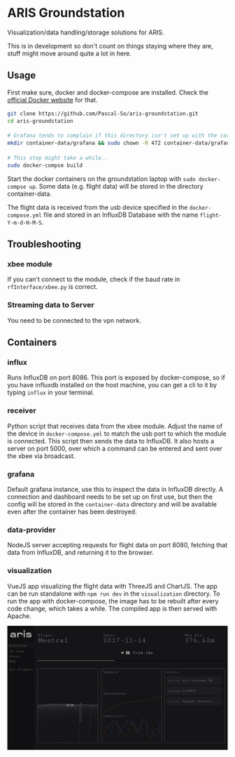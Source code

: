 # ARIS Groundstation

Visualization/data handling/storage solutions for ARIS.

This is in development so don't count on things staying where they are, stuff might move around quite a lot in here.

## Usage

First make sure, docker and docker-compose are installed. Check the [official Docker website](https://docs.docker.com/install/) for that.

```bash
git clone https://github.com/Pascal-So/aris-groundstation.git
cd aris-groundstation

# Grafana tends to complain if this directory isn't set up with the correct permissions.
mkdir container-data/grafana && sudo chown -R 472 container-data/grafana

# This step might take a while..
sudo docker-compse build
```

Start the docker containers on the groundstation laptop with `sudo docker-compse up`. Some data (e.g. flight data) will be stored in the directory container-data.

The flight data is received from the usb device specified in the `docker-compose.yml` file and stored in an InfluxDB Database with the name `flight-Y-m-d-H-M-S`.

## Troubleshooting

### xbee module
If you can't connect to the module, check if the baud rate in `rfInterface/xbee.py` is correct.

### Streaming data to Server
You need to be connected to the vpn network.

## Containers

### influx
Runs InfluxDB on port 8086. This port is exposed by docker-compose, so if you have influxdb installed on the host machine, you can get a cli to it by typing `influx` in your terminal.

### receiver
Python script that receives data from the xbee module. Adjust the name of the device in `docker-compose.yml` to match the usb port to which the module is connected. This script then sends the data to InfluxDB. It also hosts a server on port 5000, over which a command can be entered and sent over the xbee via broadcast.

### grafana
Default grafana instance, use this to inspect the data in InfluxDB directly. A connection and dashboard needs to be set up on first use, but then the config will be stored in the `container-data` directory and will be available even after the container has been destroyed.

### data-provider
NodeJS server accepting requests for flight data on port 8080, fetching that data from InfluxDB, and returning it to the browser.

### visualization
VueJS app visualizing the flight data with ThreeJS and ChartJS. The app can be run standalone with `npm run dev` in the `visualization` directory. To run the app with docker-compose, the image has to be rebuilt after every code change, which takes a while. The compiled app is then served with Apache.

![user interface ideas](ArisUI.png)